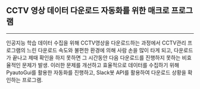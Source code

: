 ## CCTV 영상 데이터 다운로드 자동화를 위한 매크로 프로그램
---
인공지능 학습 데이터 수집을 위해 CCTV영상을 다운로드하는 과정에서 CCTV관리 프로그램의 느린 다운로드 속도와 불편한 환경에 의해 사람 손을 많이 타게 되고, 다운로드가 끝나고 제때 확인을 하지 못하면 그 시간동안 다음 다운로드를 진행하지 못하는 비효율적인 문제가 발생.
이러한 문제를 개선하고 효율적으로 데이터를 수집하기 위해 PyautoGui를 활용한 자동화를 진행하고, Slack봇 API를 활용하여 다운로드 상황을 확인하는 프로그램.
